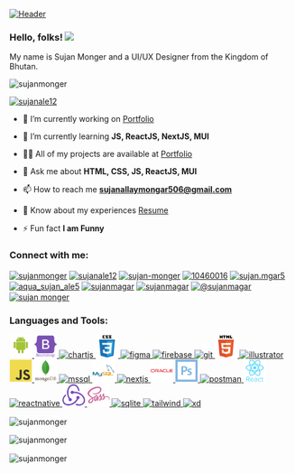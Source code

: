 [![Header](https://mir-s3-cdn-cf.behance.net/738ae8a852e5c6556c7a3d97956d04c9/3feae507-0fc5-4bf0-a45f-262d4ffeb406_rwc_497x0x2633x410x3200.png?h=d4f30ac36a564d904f5b3ff0e2be7b0d "Header")](https://mir-s3-cdn-cf.behance.net/738ae8a852e5c6556c7a3d97956d04c9/3feae507-0fc5-4bf0-a45f-262d4ffeb406_rwc_497x0x2633x410x3200.png?h=d4f30ac36a564d904f5b3ff0e2be7b0d)
<h3 align="left">Hello, folks! <img src="https://raw.githubusercontent.com/MartinHeinz/MartinHeinz/master/wave.gif" width="30px"></h3>
<p align="left">My name is Sujan Monger and a UI/UX Designer from the Kingdom of Bhutan.<p>
<p align="left"> <img src="https://komarev.com/ghpvc/?username=sujanmonger&label=Profile%20views&color=0e75b6&style=flat" alt="sujanmonger" /> </p>

<p align="left"> <a href="https://twitter.com/sujanale12" target="blank"><img src="https://img.shields.io/twitter/follow/sujanale12?logo=twitter&style=for-the-badge" alt="sujanale12" /></a> </p>

- 🔭 I’m currently working on [Portfolio](https://github.com/sujanmonger/portfolio)

- 🌱 I’m currently learning **JS, ReactJS, NextJS, MUI**

- 👨‍💻 All of my projects are available at [Portfolio](https://github.com/sujanmonger/portfolio)

- 💬 Ask me about **HTML, CSS, JS, ReactJS, MUI**

- 📫 How to reach me **sujanallaymongar506@gmail.com**

- 📄 Know about my experiences [Resume](https://github.com/sujanmonger/portfolio)

- ⚡ Fun fact **I am Funny**

<h3 align="left">Connect with me:</h3>
<p align="left">
<a href="https://dev.to/sujanmonger" target="blank"><img align="center" src="https://raw.githubusercontent.com/rahuldkjain/github-profile-readme-generator/master/src/images/icons/Social/devto.svg" alt="sujanmonger" height="30" width="40" /></a>
<a href="https://twitter.com/sujanale12" target="blank"><img align="center" src="https://raw.githubusercontent.com/rahuldkjain/github-profile-readme-generator/master/src/images/icons/Social/twitter.svg" alt="sujanale12" height="30" width="40" /></a>
<a href="https://linkedin.com/in/sujan-monger" target="blank"><img align="center" src="https://raw.githubusercontent.com/rahuldkjain/github-profile-readme-generator/master/src/images/icons/Social/linked-in-alt.svg" alt="sujan-monger" height="30" width="40" /></a>
<a href="https://stackoverflow.com/users/10460016" target="blank"><img align="center" src="https://raw.githubusercontent.com/rahuldkjain/github-profile-readme-generator/master/src/images/icons/Social/stack-overflow.svg" alt="10460016" height="30" width="40" /></a>
<a href="https://fb.com/sujan.mgar5" target="blank"><img align="center" src="https://raw.githubusercontent.com/rahuldkjain/github-profile-readme-generator/master/src/images/icons/Social/facebook.svg" alt="sujan.mgar5" height="30" width="40" /></a>
<a href="https://instagram.com/aqua_sujan_ale5" target="blank"><img align="center" src="https://raw.githubusercontent.com/rahuldkjain/github-profile-readme-generator/master/src/images/icons/Social/instagram.svg" alt="aqua_sujan_ale5" height="30" width="40" /></a>
<a href="https://dribbble.com/sujanmagar" target="blank"><img align="center" src="https://raw.githubusercontent.com/rahuldkjain/github-profile-readme-generator/master/src/images/icons/Social/dribbble.svg" alt="sujanmagar" height="30" width="40" /></a>
<a href="https://www.behance.net/sujanmagar" target="blank"><img align="center" src="https://raw.githubusercontent.com/rahuldkjain/github-profile-readme-generator/master/src/images/icons/Social/behance.svg" alt="sujanmagar" height="30" width="40" /></a>
<a href="https://medium.com/@sujanmagar" target="blank"><img align="center" src="https://raw.githubusercontent.com/rahuldkjain/github-profile-readme-generator/master/src/images/icons/Social/medium.svg" alt="@sujanmagar" height="30" width="40" /></a>
<a href="https://www.youtube.com/c/sujan monger" target="blank"><img align="center" src="https://raw.githubusercontent.com/rahuldkjain/github-profile-readme-generator/master/src/images/icons/Social/youtube.svg" alt="sujan monger" height="30" width="40" /></a>
</p>

<h3 align="left">Languages and Tools:</h3>
<p align="left"> <a href="https://developer.android.com" target="_blank" rel="noreferrer"> <img src="https://raw.githubusercontent.com/devicons/devicon/master/icons/android/android-original-wordmark.svg" alt="android" width="40" height="40"/> </a> <a href="https://getbootstrap.com" target="_blank" rel="noreferrer"> <img src="https://raw.githubusercontent.com/devicons/devicon/master/icons/bootstrap/bootstrap-plain-wordmark.svg" alt="bootstrap" width="40" height="40"/> </a> <a href="https://www.chartjs.org" target="_blank" rel="noreferrer"> <img src="https://www.chartjs.org/media/logo-title.svg" alt="chartjs" width="40" height="40"/> </a> <a href="https://www.w3schools.com/css/" target="_blank" rel="noreferrer"> <img src="https://raw.githubusercontent.com/devicons/devicon/master/icons/css3/css3-original-wordmark.svg" alt="css3" width="40" height="40"/> </a> <a href="https://www.figma.com/" target="_blank" rel="noreferrer"> <img src="https://www.vectorlogo.zone/logos/figma/figma-icon.svg" alt="figma" width="40" height="40"/> </a> <a href="https://firebase.google.com/" target="_blank" rel="noreferrer"> <img src="https://www.vectorlogo.zone/logos/firebase/firebase-icon.svg" alt="firebase" width="40" height="40"/> </a> <a href="https://git-scm.com/" target="_blank" rel="noreferrer"> <img src="https://www.vectorlogo.zone/logos/git-scm/git-scm-icon.svg" alt="git" width="40" height="40"/> </a> <a href="https://www.w3.org/html/" target="_blank" rel="noreferrer"> <img src="https://raw.githubusercontent.com/devicons/devicon/master/icons/html5/html5-original-wordmark.svg" alt="html5" width="40" height="40"/> </a> <a href="https://www.adobe.com/in/products/illustrator.html" target="_blank" rel="noreferrer"> <img src="https://www.vectorlogo.zone/logos/adobe_illustrator/adobe_illustrator-icon.svg" alt="illustrator" width="40" height="40"/> </a> <a href="https://developer.mozilla.org/en-US/docs/Web/JavaScript" target="_blank" rel="noreferrer"> <img src="https://raw.githubusercontent.com/devicons/devicon/master/icons/javascript/javascript-original.svg" alt="javascript" width="40" height="40"/> </a> <a href="https://www.mongodb.com/" target="_blank" rel="noreferrer"> <img src="https://raw.githubusercontent.com/devicons/devicon/master/icons/mongodb/mongodb-original-wordmark.svg" alt="mongodb" width="40" height="40"/> </a> <a href="https://www.microsoft.com/en-us/sql-server" target="_blank" rel="noreferrer"> <img src="https://www.svgrepo.com/show/303229/microsoft-sql-server-logo.svg" alt="mssql" width="40" height="40"/> </a> <a href="https://www.mysql.com/" target="_blank" rel="noreferrer"> <img src="https://raw.githubusercontent.com/devicons/devicon/master/icons/mysql/mysql-original-wordmark.svg" alt="mysql" width="40" height="40"/> </a> <a href="https://nextjs.org/" target="_blank" rel="noreferrer"> <img src="https://cdn.worldvectorlogo.com/logos/nextjs-2.svg" alt="nextjs" width="40" height="40"/> </a> <a href="https://www.oracle.com/" target="_blank" rel="noreferrer"> <img src="https://raw.githubusercontent.com/devicons/devicon/master/icons/oracle/oracle-original.svg" alt="oracle" width="40" height="40"/> </a> <a href="https://www.photoshop.com/en" target="_blank" rel="noreferrer"> <img src="https://raw.githubusercontent.com/devicons/devicon/master/icons/photoshop/photoshop-line.svg" alt="photoshop" width="40" height="40"/> </a> <a href="https://postman.com" target="_blank" rel="noreferrer"> <img src="https://www.vectorlogo.zone/logos/getpostman/getpostman-icon.svg" alt="postman" width="40" height="40"/> </a> <a href="https://reactjs.org/" target="_blank" rel="noreferrer"> <img src="https://raw.githubusercontent.com/devicons/devicon/master/icons/react/react-original-wordmark.svg" alt="react" width="40" height="40"/> </a> <a href="https://reactnative.dev/" target="_blank" rel="noreferrer"> <img src="https://reactnative.dev/img/header_logo.svg" alt="reactnative" width="40" height="40"/> </a> <a href="https://redux.js.org" target="_blank" rel="noreferrer"> <img src="https://raw.githubusercontent.com/devicons/devicon/master/icons/redux/redux-original.svg" alt="redux" width="40" height="40"/> </a> <a href="https://sass-lang.com" target="_blank" rel="noreferrer"> <img src="https://raw.githubusercontent.com/devicons/devicon/master/icons/sass/sass-original.svg" alt="sass" width="40" height="40"/> </a> <a href="https://www.sqlite.org/" target="_blank" rel="noreferrer"> <img src="https://www.vectorlogo.zone/logos/sqlite/sqlite-icon.svg" alt="sqlite" width="40" height="40"/> </a> <a href="https://tailwindcss.com/" target="_blank" rel="noreferrer"> <img src="https://www.vectorlogo.zone/logos/tailwindcss/tailwindcss-icon.svg" alt="tailwind" width="40" height="40"/> </a> <a href="https://www.adobe.com/products/xd.html" target="_blank" rel="noreferrer"> <img src="https://cdn.worldvectorlogo.com/logos/adobe-xd.svg" alt="xd" width="40" height="40"/> </a> </p>

<p><img align="center" src="https://github-readme-stats.vercel.app/api/top-langs?username=sujanmonger&show_icons=true&locale=en&layout=compact" alt="sujanmonger" /></p>

<p><img align="center" src="https://github-readme-stats.vercel.app/api?username=sujanmonger&show_icons=true&locale=en" alt="sujanmonger" /></p>

<p><img align="center" src="https://github-readme-streak-stats.herokuapp.com/?user=sujanmonger&" alt="sujanmonger" /></p>
